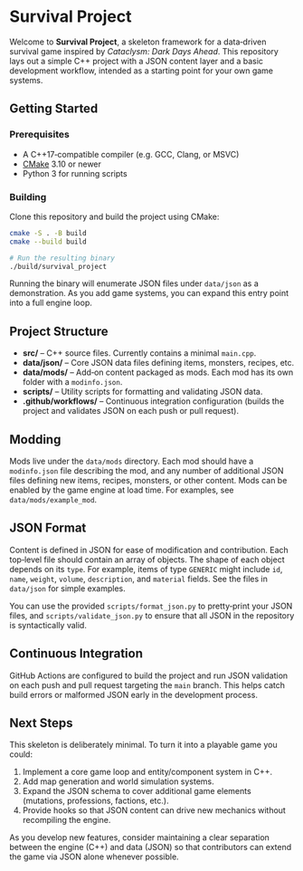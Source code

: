 # Survival Project

Welcome to **Survival Project**, a skeleton framework for a data‑driven survival game inspired by *Cataclysm: Dark Days Ahead*. This repository lays out a simple C++ project with a JSON content layer and a basic development workflow, intended as a starting point for your own game systems.

## Getting Started

### Prerequisites

- A C++17‑compatible compiler (e.g. GCC, Clang, or MSVC)
- [CMake](https://cmake.org/) 3.10 or newer
- Python 3 for running scripts

### Building

Clone this repository and build the project using CMake:

```bash
cmake -S . -B build
cmake --build build

# Run the resulting binary
./build/survival_project
```

Running the binary will enumerate JSON files under `data/json` as a demonstration. As you add game systems, you can expand this entry point into a full engine loop.

## Project Structure

- **src/** – C++ source files. Currently contains a minimal `main.cpp`.
- **data/json/** – Core JSON data files defining items, monsters, recipes, etc.
- **data/mods/** – Add‑on content packaged as mods. Each mod has its own folder with a `modinfo.json`.
- **scripts/** – Utility scripts for formatting and validating JSON data.
- **.github/workflows/** – Continuous integration configuration (builds the project and validates JSON on each push or pull request).

## Modding

Mods live under the `data/mods` directory. Each mod should have a `modinfo.json` file describing the mod, and any number of additional JSON files defining new items, recipes, monsters, or other content. Mods can be enabled by the game engine at load time. For examples, see `data/mods/example_mod`.

## JSON Format

Content is defined in JSON for ease of modification and contribution. Each top‑level file should contain an array of objects. The shape of each object depends on its `type`. For example, items of type `GENERIC` might include `id`, `name`, `weight`, `volume`, `description`, and `material` fields. See the files in `data/json` for simple examples.

You can use the provided `scripts/format_json.py` to pretty‑print your JSON files, and `scripts/validate_json.py` to ensure that all JSON in the repository is syntactically valid.

## Continuous Integration

GitHub Actions are configured to build the project and run JSON validation on each push and pull request targeting the `main` branch. This helps catch build errors or malformed JSON early in the development process.

## Next Steps

This skeleton is deliberately minimal. To turn it into a playable game you could:

1. Implement a core game loop and entity/component system in C++.
2. Add map generation and world simulation systems.
3. Expand the JSON schema to cover additional game elements (mutations, professions, factions, etc.).
4. Provide hooks so that JSON content can drive new mechanics without recompiling the engine.

As you develop new features, consider maintaining a clear separation between the engine (C++) and data (JSON) so that contributors can extend the game via JSON alone whenever possible.
